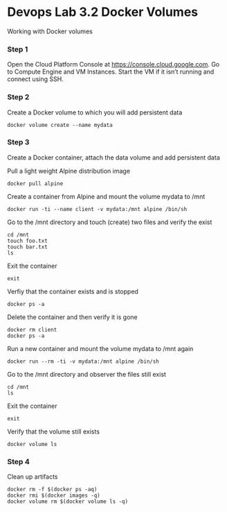 # Devops Lab 3.2 Docker Volumes

Working with Docker volumes

### Step 1

Open the Cloud Platform Console at https://console.cloud.google.com. Go to Compute Engine and VM Instances. Start the VM if it isn’t running and connect using SSH.


### Step 2

Create a Docker volume to which you will add persistent data

`docker volume create --name mydata`  

### Step 3

Create a Docker container, attach the data volume and add persistent data

Pull a light weight Alpine distribution image

`docker pull alpine`  

Create a container from Alpine and mount the volume mydata to /mnt

`docker run -ti --name client -v mydata:/mnt alpine /bin/sh`  

Go to the /mnt directory and touch (create) two files and verify the exist

`cd /mnt`  
`touch foo.txt`  
`touch bar.txt`  
`ls`  

Exit the container

`exit`  

Verfiy that the container exists and is stopped

`docker ps -a`  

Delete the container and then verify it is gone

`docker rm client`  
`docker ps -a`  

Run a new container and mount the volume mydata to /mnt again

`docker run --rm -ti -v mydata:/mnt alpine /bin/sh`  

Go to the /mnt directory and observer the files still exist

`cd /mnt`  
`ls`  

Exit the container

`exit`  

Verify that the volume still exists

`docker volume ls`  

### Step 4

Clean up artifacts

`docker rm -f $(docker ps -aq)`  
`docker rmi $(docker images -q)`  
`docker volume rm $(docker volume ls -q)`  

